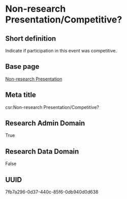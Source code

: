 # Non-research Presentation/Competitive?
## Short definition
Indicate if participation in this event was competitive.
## Base page
[Non-research Presentation](https://github.com/EuroCRIS/CASRAI-Dictionairies/blob/main/Objects/Non-research%20Presentation.md)
## Meta title
csr:Non-research Presentation/Competitive?
## Research Admin Domain
True
## Research Data Domain
False
## UUID
7fb7a296-0d37-440c-85f6-0db940d0d638
